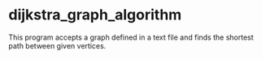 # dijkstra_graph_algorithm
This program accepts a graph defined in a text file and finds the shortest path between given vertices.
